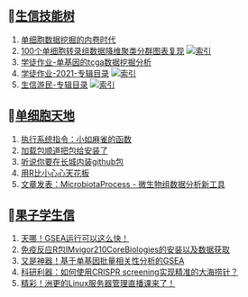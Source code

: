 ## 📝[生信技能树](https://github.com/ixxmu/mp_duty/issues?q=label%3A%E7%94%9F%E4%BF%A1%E6%8A%80%E8%83%BD%E6%A0%91+is%3Aclosed)
<!-- 1issueTable -->

1. [单细胞数据挖掘的内卷时代](https://github.com/ixxmu/mp_duty/issues/3982) 
2. [100个单细胞转录组数据降维聚类分群图表复现](https://github.com/ixxmu/mp_duty/issues/3981) [![索引](https://img.shields.io/github/labels/ixxmu/mp_duty/索引)](https://github.com/ixxmu/mp_duty/labels/索引)
3. [学徒作业-单基因的tcga数据挖掘分析](https://github.com/ixxmu/mp_duty/issues/3967) 
4. [学徒作业-2021-专辑目录](https://github.com/ixxmu/mp_duty/issues/3964) [![索引](https://img.shields.io/github/labels/ixxmu/mp_duty/索引)](https://github.com/ixxmu/mp_duty/labels/索引)
5. [生信游民-专辑目录](https://github.com/ixxmu/mp_duty/issues/3963) [![索引](https://img.shields.io/github/labels/ixxmu/mp_duty/索引)](https://github.com/ixxmu/mp_duty/labels/索引)
<!-- 1issueTable -->
## 📝[单细胞天地](https://github.com/ixxmu/mp_duty/issues?q=label%3A%E5%8D%95%E7%BB%86%E8%83%9E%E5%A4%A9%E5%9C%B0+is%3Aclosed)
<!-- 2issueTable -->

1. [执行系统指令：小如麻雀的函数](https://github.com/ixxmu/mp_duty/issues/3960) 
2. [加载包顺道把包给安装了](https://github.com/ixxmu/mp_duty/issues/3933) 
3. [听说你要在长城内装github包](https://github.com/ixxmu/mp_duty/issues/3926) 
4. [用R比小心心天花板](https://github.com/ixxmu/mp_duty/issues/3760) 
5. [文章发表：MicrobiotaProcess - 微生物组数据分析新工具](https://github.com/ixxmu/mp_duty/issues/3751) 
<!-- 2issueTable -->

## 📝[果子学生信](https://github.com/ixxmu/mp_duty/issues?q=label%3A%E6%9E%9C%E5%AD%90%E5%AD%A6%E7%94%9F%E4%BF%A1+is%3Aclosed)
<!-- 3issueTable -->

1. [天哪！GSEA运行可以这么快！](https://github.com/ixxmu/mp_duty/issues/3953) 
2. [免疫反应R包IMvigor210CoreBiologies的安装以及数据获取](https://github.com/ixxmu/mp_duty/issues/3795) 
3. [又是神器！基于单基因批量相关性分析的GSEA](https://github.com/ixxmu/mp_duty/issues/3772) 
4. [科研利器：如何使用CRISPR screening实现精准的大海捞针？](https://github.com/ixxmu/mp_duty/issues/3684) 
5. [精彩！洲更的Linux服务器管理直播课来了！](https://github.com/ixxmu/mp_duty/issues/3659) 
<!-- 3issueTable -->
